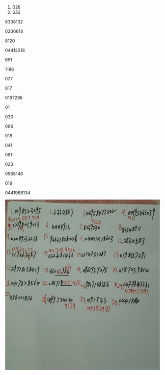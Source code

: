 1. 028
2. 633





8338132

0206618

8120

04412318

651

1186

077

017

0197298

01

030

066

018

041

081

023

0568146

019

0441988134



![image-20210523233825873](2021%E5%B9%B45%E6%9C%8820%E6%97%A5.assets/image-20210523233825873.png)